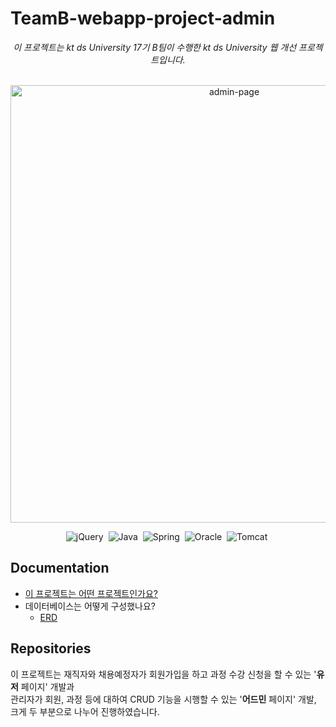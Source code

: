 # TeamB-webapp-project-admin

<p align="center">
  <i>이 프로젝트는 kt ds University 17기 B팀이 수행한 kt ds University 웹 개선 프로젝트입니다.</i><br>
  <br>
</p>

<p align="center">
  <img src=https://user-images.githubusercontent.com/42328721/116964271-133aac80-ace6-11eb-95d9-5b906f4a2187.png
       alt="admin-page", width="700px"/>
</p>

<p align="center">
  <img src="https://img.shields.io/badge/jQuery-0769ad" alt="jQuery"/>&nbsp;
  <img src="https://img.shields.io/badge/Java-1.8-red" alt="Java"/>&nbsp;
  <img src="https://img.shields.io/badge/Spring-mvc-green" alt="Spring"/>&nbsp;
  <img src="https://img.shields.io/badge/Oracle-11g-be4534" alt="Oracle"/>&nbsp;
  <img src="https://img.shields.io/badge/Tomcat-9-f8dc75" alt="Tomcat"/>&nbsp;
</p>

## Documentation
* <a href="https://drive.google.com/file/d/1wTHOvn6jS_enTrKyqEVGvNKfBVZIyl9q/view?usp=sharing">이 프로젝트는 어떤 프로젝트인가요?</a>
* 데이터베이스는 어떻게 구성했나요?
  * <a href="https://drive.google.com/file/d/1xzRMHBGvpC558Yht8oI0fdPHMztyjr7s/view?usp=sharing">ERD</a>

## Repositories
이 프로젝트는 재직자와 채용예정자가 회원가입을 하고 과정 수강 신청을 할 수 있는 '<b>유저</b> 페이지' 개발과 <br>
관리자가 회원, 과정 등에 대하여 CRUD 기능을 시행할 수 있는 '<b>어드민</b> 페이지' 개발, <br>
크게 두 부분으로 나누어 진행하였습니다.

